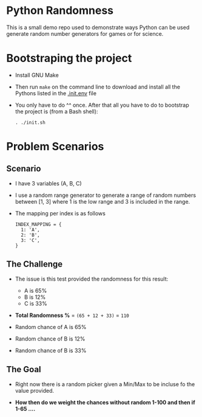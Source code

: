 Python Randomness
=================

This is a small demo repo used to demonstrate ways Python can be used
generate random number generators for games or for science.


# Bootstraping the project

- Install GNU Make []()

- Then run `make` on the command line to download and install all the
  Pythons listed in the [.init.env](./.init.env) file

- You only have to do ^^ once. After that all you have to do to
  bootstrap the project is (from a Bash shell):

  ```
  . ./init.sh
  ```

# Problem Scenarios

## Scenario

- I have 3 variables (A, B, C)

- I use a random range generator to generate a range of random numbers
    between [1, 3] where 1 is the low range and 3 is included in the
    range.

- The mapping per index is as follows
  ```
  INDEX_MAPPING = {
    1: 'A',
    2: 'B',
    3: 'C',
  }
  ```

## The Challenge

- The issue is this test provided the randomness for this result:
  - A is 65%
  - B is 12%
  - C is 33%

- **Total Randomness %** = `(65 + 12 + 33)` = `110`

- Random chance of A is 65%
- Random chance of B is 12%
- Random chance of B is 33%

## The Goal

- Right now there is a random picker given a Min/Max to be incluse fo the value
  provided.

- **How then do we weight the chances without random 1-100 and then if
    1-65 ....**
